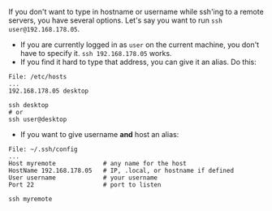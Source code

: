 If you don't want to type in hostname or username while ssh'ing to a remote servers, you have several options. Let's say you want to run `ssh user@192.168.178.05`. 

- If you are currently logged in as `user` on the current machine, you don't have to specify it. `ssh 192.168.178.05` works.
- If you find it hard to type that address, you can give it an alias. Do this:
```
File: /etc/hosts
...
192.168.178.05 desktop

ssh desktop
# or
ssh user@desktop
```
- If you want to give username **and** host an alias:
```
File: ~/.ssh/config
...
Host myremote             # any name for the host
HostName 192.168.178.05   # IP, .local, or hostname if defined
User username             # your username
Port 22                   # port to listen

ssh myremote
```

